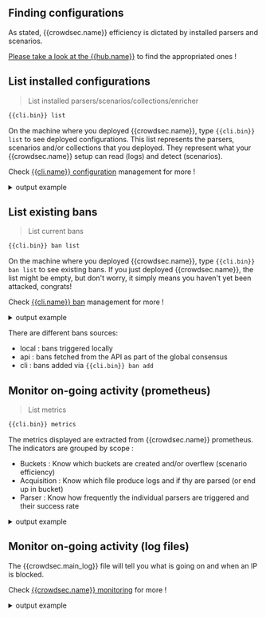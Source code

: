 

## Finding configurations

As stated, {{crowdsec.name}} efficiency is dictated by installed parsers and scenarios.

[Please take a look at the {{hub.name}}]({{hub.url}}) to find the appropriated ones !

## List installed configurations

> List installed parsers/scenarios/collections/enricher

```bash
{{cli.bin}} list
```

On the machine where you deployed {{crowdsec.name}}, type `{{cli.bin}} list` to see deployed configurations.
This list represents the parsers, scenarios and/or collections that you deployed. They represent what your {{crowdsec.name}} setup can read (logs) and detect (scenarios).

Check [{{cli.name}} configuration](/guide/cscli/) management for more !

<details>
  <summary>output example</summary>
```bash
bui@sd:~$ {{cli.bin}}  list
INFO[0000] Loaded 9 collecs, 14 parsers, 12 scenarios, 1 post-overflow parsers 
INFO[0000] PARSERS:                                     
--------------------------------------------------------------------------------------------------------------------
 NAME                       📦 STATUS    VERSION  LOCAL PATH                                                        
--------------------------------------------------------------------------------------------------------------------
 crowdsec/nginx-logs        ✔️  enabled  0.3      /etc/crowdsec/config/parsers/s01-parse/nginx-logs.yaml        
 crowdsec/sshd-logs         ✔️  enabled  0.3      /etc/crowdsec/config/parsers/s01-parse/sshd-logs.yaml         
 crowdsec/syslog-logs       ✔️  enabled  0.4      /etc/crowdsec/config/parsers/s00-raw/syslog-logs.yaml         
 crowdsec/whitelists        ✔️  enabled  0.4      /etc/crowdsec/config/parsers/s02-enrich/whitelists.yaml       
 crowdsec/dateparse-enrich  ✔️  enabled  0.4      /etc/crowdsec/config/parsers/s02-enrich/dateparse-enrich.yaml 
 crowdsec/iptables-logs     ✔️  enabled  0.3      /etc/crowdsec/config/parsers/s01-parse/iptables-logs.yaml     
 crowdsec/naxsi-logs        ✔️  enabled  0.4      /etc/crowdsec/config/parsers/s02-enrich/naxsi-logs.yaml       
 crowdsec/http-logs         ✔️  enabled  0.4      /etc/crowdsec/config/parsers/s02-enrich/http-logs.yaml        
 crowdsec/geoip-enrich      ✔️  enabled  0.4      /etc/crowdsec/config/parsers/s02-enrich/geoip-enrich.yaml     
--------------------------------------------------------------------------------------------------------------------
INFO[0000] SCENARIOS:                                   
-----------------------------------------------------------------------------------------------------------------------------
 NAME                                📦 STATUS    VERSION  LOCAL PATH                                                        
-----------------------------------------------------------------------------------------------------------------------------
 crowdsec/http-crawl-non_statics     ✔️  enabled  0.4      /etc/crowdsec/config/scenarios/http-crawl-non_statics.yaml    
 crowdsec/iptables-scan-multi_ports  ✔️  enabled  0.4      /etc/crowdsec/config/scenarios/iptables-scan-multi_ports.yaml 
 crowdsec/http-scan-uniques_404      ✔️  enabled  0.4      /etc/crowdsec/config/scenarios/http-scan-uniques_404.yaml     
 crowdsec/ssh-bf                     ✔️  enabled  0.8      /etc/crowdsec/config/scenarios/ssh-bf.yaml                    
-----------------------------------------------------------------------------------------------------------------------------
INFO[0000] COLLECTIONS:                                 
-------------------------------------------------------------------------------------------------------------------
 NAME                          📦 STATUS    VERSION  LOCAL PATH                                                    
-------------------------------------------------------------------------------------------------------------------
 crowdsec/base-http-scenarios  ✔️  enabled  0.1      /etc/crowdsec/config/collections/base-http-scenarios.yaml 
 crowdsec/iptables             ✔️  enabled  0.2      /etc/crowdsec/config/collections/iptables.yaml            
 crowdsec/nginx                ✔️  enabled  0.2      /etc/crowdsec/config/collections/nginx.yaml               
 crowdsec/sshd                 ✔️  enabled  0.2      /etc/crowdsec/config/collections/sshd.yaml                
 crowdsec/linux                ✔️  enabled  0.2      /etc/crowdsec/config/collections/linux.yaml               
-------------------------------------------------------------------------------------------------------------------
INFO[0000] POSTOVERFLOWS:                               
--------------------------------------
 NAME  📦 STATUS  VERSION  LOCAL PATH 
--------------------------------------
--------------------------------------
```
</details>


## List existing bans

> List current bans

```bash
{{cli.bin}} ban list
```


On the machine where you deployed {{crowdsec.name}}, type `{{cli.bin}} ban list` to see existing bans.
If you just deployed {{crowdsec.name}}, the list might be empty, but don't worry, it simply means you haven't yet been attacked, congrats!

Check [{{cli.name}} ban](/cheat_sheets/ban-mgmt/) management for more !


<details>
  <summary>output example</summary>
```bash
bui@sd:~$ {{cli.bin}} ban list
7 local decisions:
+--------+----------------+--------------------------------+------+--------+---------+--------------------------------+--------+------------+
| SOURCE |       IP       |             REASON             | BANS | ACTION | COUNTRY |               AS               | EVENTS | EXPIRATION |
+--------+----------------+--------------------------------+------+--------+---------+--------------------------------+--------+------------+
| local  | 103.218.xxx.xx | crowdsecurity/ssh-bf           |    4 | ban    | HK      | 59077 Shanghai UCloud          |     24 | 3h28m24s   |
|        |                |                                |      |        |         | Information Technology Company |        |            |
|        |                |                                |      |        |         | Limited                        |        |            |
| local  | 176.174.x.xx   | crowdsecurity/ssh-bf           |   11 | ban    | FR      | 5410 Bouygues Telecom SA       |     66 | 2h48m6s    |
| local  | 37.49.xxx.xxx  | crowdsecurity/ssh-bf           |    4 | ban    | NL      |                             0  |     37 | 2h16m35s   |
| local  | 37.49.xxx.xx   | crowdsecurity/ssh-bf_user-enum |    5 | ban    | NL      |                             0  |     59 | 2h16m21s   |
| local  | 92.246.xx.xxx  | crowdsecurity/ssh-bf_user-enum |    2 | ban    |         |                             0  |     12 | 1h42m2s    |
| local  | 23.237.x.xx    | crowdsecurity/ssh-bf           |    8 | ban    | US      | 174 Cogent Communications      |     48 | 1h7m48s    |
| local  | 185.153.xxx.xx | crowdsecurity/ssh-bf_user-enum |   59 | ban    | MD      | 49877 RM Engineering LLC       |    449 | 12m54s     |
+--------+----------------+--------------------------------+------+--------+---------+--------------------------------+--------+------------+
And 64 records from API, 32 distinct AS, 19 distinct countries
```
</details>

There are different bans sources:

  - local : bans triggered locally 
  - api : bans fetched from the API as part of the global consensus
  - cli : bans added via `{{cli.bin}} ban add`

## Monitor on-going activity (prometheus)

> List metrics

```bash
{{cli.bin}} metrics
```

The metrics displayed are extracted from {{crowdsec.name}} prometheus.
The indicators are grouped by scope :

 - Buckets : Know which buckets are created and/or overflew (scenario efficiency)
 - Acquisition : Know which file produce logs and if thy are parsed (or end up in bucket)
 - Parser : Know how frequently the individual parsers are triggered and their success rate

<details>
  <summary>output example</summary>

```bash
bui@sd:~$ {{cli.bin}}  metrics
INFO[0000] Buckets Metrics:                             
+---------------------------------+-----------+--------------+--------+---------+
|             BUCKET              | OVERFLOWS | INSTANTIATED | POURED | EXPIRED |
+---------------------------------+-----------+--------------+--------+---------+
| crowdsec/http-scan-uniques_404  |        69 |           77 |    424 |       8 |
| crowdsec/ssh-bf                 |         4 |           23 |     53 |      18 |
| crowdsec/ssh-bf_user-enum       | -         |           21 |     23 |      20 |
| crowdsec/http-crawl-non_statics |         9 |           14 |    425 |       5 |
+---------------------------------+-----------+--------------+--------+---------+
INFO[0000] Acquisition Metrics:                         
+------------------------------------------+------------+--------------+----------------+------------------------+
|                  SOURCE                  | LINES READ | LINES PARSED | LINES UNPARSED | LINES POURED TO BUCKET |
+------------------------------------------+------------+--------------+----------------+------------------------+
| /var/log/nginx/error.log                 |        496 |          496 | -              | -                      |
| /var/log/nginx/http.access.log  |        472 |          465 |              7 |                    847 |
| /var/log/nginx/https.access.log |          1 |            1 | -              |                      2 |
| /var/log/auth.log                        |        357 |           53 |            304 |                     76 |
| /var/log/kern.log                        |       2292 | -            |           2292 | -                      |
| /var/log/syslog                          |       2358 | -            |           2358 | -                      |
+------------------------------------------+------------+--------------+----------------+------------------------+
INFO[0000] Parser Metrics:                              
+---------------------------+------+--------+----------+
|          PARSERS          | HITS | PARSED | UNPARSED |
+---------------------------+------+--------+----------+
| crowdsec/syslog-logs      | 5007 |   5007 |        0 |
| crowdsec/whitelists       | 1015 |   1015 |        0 |
| crowdsec/dateparse-enrich | 1015 |   1015 |        0 |
| crowdsec/geoip-enrich     |  519 |    519 |        0 |
| crowdsec/http-logs        |  962 |    427 |      535 |
| crowdsec/nginx-logs       |  973 |    962 |       11 |
| crowdsec/non-syslog       |  969 |    969 |        0 |
| crowdsec/sshd-logs        |  350 |     53 |      297 |
+---------------------------+------+--------+----------+

```

</details>

## Monitor on-going activity (log files)

The {{crowdsec.main_log}} file will tell you what is going on and when an IP is blocked.

Check [{{crowdsec.name}} monitoring](/observability/overview/) for more !


<details>
  <summary>output example</summary>


```bash
bui@sd:~$ tail -f /var/log/crowdsec-agent.log 
time="14-04-2020 16:06:21" level=warning msg="40 existing LeakyRoutine"
time="14-04-2020 16:14:07" level=warning msg="1.2.3.4 triggered a 4h0m0s ip ban remediation for [crowdsec/ssh-bf]" bucket_id=throbbing-forest event_time="2020-04-14 16:14:07.215101505 +0200 CEST m=+359659.646220115" scenario=crowdsec/ssh-bf source_ip=1.2.3.4
time="14-04-2020 16:15:52" level=info msg="api push signal: token renewed. Pushing signals"
time="14-04-2020 16:15:53" level=info msg="api push signal: pushed 1 signals successfully"
time="14-04-2020 16:21:10" level=warning msg="18 existing LeakyRoutine"
time="14-04-2020 16:30:01" level=info msg="Flushed 1 expired entries from Ban Application"
time="14-04-2020 16:33:23" level=warning msg="33 existing LeakyRoutine"
time="14-04-2020 16:35:58" level=info msg="Flushed 1 expired entries from Ban Application"

```

</details>
